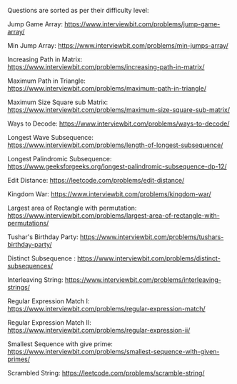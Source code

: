 Questions are sorted as per their difficulty level:

Jump Game Array: https://www.interviewbit.com/problems/jump-game-array/

Min Jump Array: https://www.interviewbit.com/problems/min-jumps-array/

Increasing Path in Matrix: https://www.interviewbit.com/problems/increasing-path-in-matrix/

Maximum Path in Triangle: https://www.interviewbit.com/problems/maximum-path-in-triangle/

Maximum Size Square sub Matrix: https://www.interviewbit.com/problems/maximum-size-square-sub-matrix/

Ways to Decode: https://www.interviewbit.com/problems/ways-to-decode/

Longest Wave Subsequence: https://www.interviewbit.com/problems/length-of-longest-subsequence/

Longest Palindromic Subsequence: https://www.geeksforgeeks.org/longest-palindromic-subsequence-dp-12/

Edit Distance: https://leetcode.com/problems/edit-distance/

Kingdom War: https://www.interviewbit.com/problems/kingdom-war/

Largest area of Rectangle with permutation: https://www.interviewbit.com/problems/largest-area-of-rectangle-with-permutations/ 

Tushar's Birthday Party: https://www.interviewbit.com/problems/tushars-birthday-party/

Distinct Subsequence : https://www.interviewbit.com/problems/distinct-subsequences/

Interleaving String: https://www.interviewbit.com/problems/interleaving-strings/

Regular Expression Match I: https://www.interviewbit.com/problems/regular-expression-match/

Regular Expression Match II: https://www.interviewbit.com/problems/regular-expression-ii/

Smallest Sequence with give prime: https://www.interviewbit.com/problems/smallest-sequence-with-given-primes/

Scrambled String: https://leetcode.com/problems/scramble-string/
